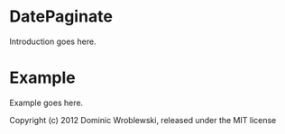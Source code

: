 DatePaginate
============

Introduction goes here.


Example
=======

Example goes here.


Copyright (c) 2012 Dominic Wroblewski, released under the MIT license
